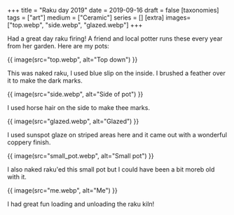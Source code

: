 +++
title = "Raku day 2019"
date = 2019-09-16
draft =  false
[taxonomies]
tags = ["art"]
medium = ["Ceramic"]
series = []
[extra]
images= ["top.webp", "side.webp", "glazed.webp"]
+++

Had a great day raku firing! A friend and local potter runs these every year from her garden. Here are my pots:

{{ image(src="top.webp", alt="Top down") }}

This was naked raku, I used blue slip on the inside. I brushed a feather over it to make the dark marks.

{{ image(src="side.webp", alt="Side of pot") }}

I used horse hair on the side to make thee marks.

{{ image(src="glazed.webp", alt="Glazed") }}

I used sunspot glaze on striped areas here and it came out with a wonderful coppery finish.

{{ image(src="small_pot.webp", alt="Small pot") }}

I also naked raku'ed this small pot but I could have been a bit moreb old with it.

{{ image(src="me.webp", alt="Me") }}

I had great fun loading and unloading the raku kiln!
